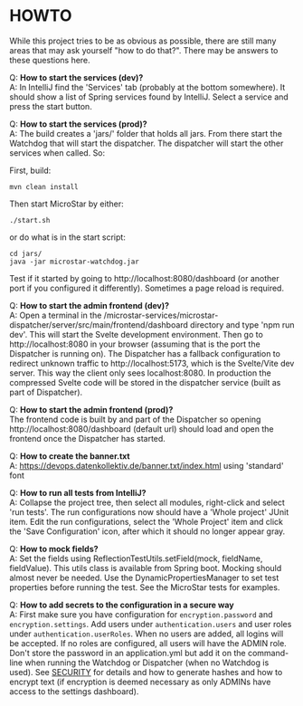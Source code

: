 # HOWTO

While this project tries to be as obvious as possible, there are still
many areas that may ask yourself "how to do that?". There may be answers
to these questions here.

Q: **How to start the services (dev)?**<br/>
A: In IntelliJ find the 'Services' tab (probably at the bottom somewhere). It should
show a list of Spring services found by IntelliJ. Select a service and press the
start button.

Q: **How to start the services (prod)?**<br/>
A: The build creates a 'jars/' folder that holds all jars. From there start the
   Watchdog that will start the dispatcher. The dispatcher will start the other
   services when called. So:

   First, build:

    mvn clean install

   Then start MicroStar by either:

    ./start.sh

   or do what is in the start script:

    cd jars/
    java -jar microstar-watchdog.jar

   Test if it started by going to http://localhost:8080/dashboard
   (or another port if you configured it differently).
   Sometimes a page reload is required.

Q: **How to start the admin frontend (dev)?**<br/>
A: Open a terminal in the /microstar-services/microstar-dispatcher/server/src/main/frontend/dashboard directory
and type 'npm run dev'. This will start the Svelte development environment. Then
go to http://localhost:8080 in your browser (assuming that is the port the
Dispatcher is running on). The Dispatcher has a fallback configuration to redirect
unknown traffic to http://localhost:5173, which is the Svelte/Vite dev server.
This way the client only sees localhost:8080. In production the compressed Svelte
code will be stored in the dispatcher service (built as part of Dispatcher).

Q: **How to start the admin frontend (prod)?**<br/>
The frontend code is built by and part of the Dispatcher so opening
http://localhost:8080/dashboard (default url) should load and open
the frontend once the Dispatcher has started.

Q: **How to create the banner.txt**<br/>
A: https://devops.datenkollektiv.de/banner.txt/index.html using 'standard' font<br/>

Q: **How to run all tests from IntelliJ?**<br/>
A: Collapse the project tree, then select all modules, right-click and select 'run tests'.
   The run configurations now should have a 'Whole project' JUnit item. Edit the run
   configurations, select the 'Whole Project' item and click the 'Save Configuration'
   icon, after which it should no longer appear gray.

Q: **How to mock fields?**<br/>
A: Set the fields using ReflectionTestUtils.setField(mock, fieldName, fieldValue).
   This utils class is available from Spring boot. Mocking should almost never be
   needed. Use the DynamicPropertiesManager to set test properties before running
   the test. See the MicroStar tests for examples.

Q: **How to add secrets to the configuration in a secure way**<br/>
A: First make sure you have configuration for `encryption.password` and
  `encryption.settings`. Add users under `authentication.users` and
   user roles under `authentication.userRoles`. When no users are added,
   all logins will be accepted. If no roles are configured, all users
   will have the ADMIN role. Don't store the password in an application.yml
   but add it on the command-line when running the Watchdog or Dispatcher
   (when no Watchdog is used).
   See [SECURITY](SECURITY.md) for details and how to generate hashes
   and how to encrypt text (if encryption is deemed necessary as only
   ADMINs have access to the settings dashboard).
